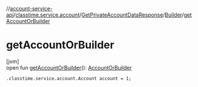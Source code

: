 //[account-service-api](../../../../index.md)/[classtime.service.account](../../index.md)/[GetPrivateAccountDataResponse](../index.md)/[Builder](index.md)/[getAccountOrBuilder](get-account-or-builder.md)

# getAccountOrBuilder

[jvm]\
open fun [getAccountOrBuilder](get-account-or-builder.md)(): [AccountOrBuilder](../../-account-or-builder/index.md)

`.classtime.service.account.Account account = 1;`
